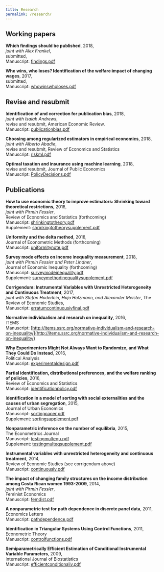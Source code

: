 ```yaml
---
title: Research
permalink: /research/
---
```


## Working papers

**Which findings should be published**, 2018,  
  *joint with Alex Frankel*,   
  submitted,  
  Manuscript: [findings.pdf](/files/papers/findings.pdf)  
  
**Who wins, who loses? Identification of the welfare impact of changing wages**, 2017,  
  submitted,  
  Manuscript: [whowinswholoses.pdf](/files/papers/whowinswholoses.pdf)



## Revise and resubmit

**Identification of and correction for publication bias**, 2018,  
  *joint with Isaiah Andrews*,  
  revise and resubmit, American Economic Review.  
  Manuscript: [publicationbias.pdf](/files/papers/PublicationBias.pdf)
  
**Choosing among regularized estimators in empirical economics**, 2018,  
  *joint with Alberto Abadie*,  
  revise and resubmit, Review of Economics and Statistics  
  Manuscript: [riskml.pdf](/files/papers/riskml.pdf)
  
**Optimal taxation and insurance using machine learning**, 2018,  
  revise and resubmit, Journal of Public Economics  
  Manuscript: [PolicyDecisions.pdf](/files/papers/PolicyDecisions.pdf)  

## Publications

**How to use economic theory to improve estimators: Shrinking toward theoretical restrictions**, 2018,  
  *joint with Pirmin Fessler*,  
  Review of Economics and Statistics (forthcoming)  
  Manuscript: [shrinkingtotheory.pdf](/files/papers/shrinkingtotheory.pdf)  
  Supplement: [shrinkingtotheorysupplement.pdf](/files/papers/shrinkingtotheorysupplement.pdf)
  
**Uniformity and the delta method**, 2018,  
  Journal of Econometric Methods (forthcoming)  
  Manuscript: [uniformitynote.pdf](/files/papers/uniformitynote.pdf)
  
**Survey mode effects on income inequality measurement**, 2018,  
  *joint with Pirmin Fessler and Peter Lindner*,  
  Journal of Economic Inequality (forthcoming)   
  Manuscript: [surveymodeinequality.pdf](/files/papers/surveymodeinequality.pdf)  
  Supplement: [surveymethodinequalitysupplement.pdf](/files/papers/surveymethodinequalitysupplement.pdf)
  
**Corrigendum: Instrumental Variables with Unrestricted Heterogeneity and Continuous Treatment**, 2017,   
  *joint with Stefan Hoderlein, Hajo Holzmann, and Alexander Meister*,
  The Review of Economic Studies,  
   Manuscript: [erratumcontinuousivfinal.pdf](/files/papers/erratumcontinuousivfinal.pdf) 
  
**Normative individualism and research on inequality**, 2016,  
  ITEMS  
  Manuscript: [http://items.ssrc.org/normative-individualism-and-research-on-inequality/](http://items.ssrc.org/normative-individualism-and-research-on-inequality/)
  
**Why Experimenters Might Not Always Want to Randomize, and What They Could Do Instead**, 2016,  
  Political Analysis  
  Manuscript: [experimentaldesign.pdf](/files/papers/experimentaldesign.pdf)
  
**Partial identification, distributional preferences, and the welfare ranking of policies**, 2016,  
  Review of Economics and Statistics  
  Manuscript: [identificationpolicy.pdf](/files/papers/identificationpolicy.pdf)  
  
**Identification in a model of sorting with social externalities and the causes of urban segregation**, 2015,  
  Journal of Urban Economics  
  Manuscript: [sortingpaper.pdf](/files/papers/sortingpaper.pdf)  
  Supplement: [sortingsupplement.pdf](/files/papers/sortingsupplement.pdf) 
  
**Nonparametric inference on the number of equilibria**, 2015,  
  The Econometrics Journal   
  Manuscript: [testingmultequ.pdf](/files/papers/testingmultequ.pdf)  
  Supplement: [testingmulteqsupplement.pdf](/files/papers/testingmulteqsupplement.pdf) 
  
**Instrumental variables with unrestricted heterogeneity and continuous treatment**, 2014,  
  Review of Economic Studies (see corrigendum above)   
  Manuscript: [continuousiv.pdf](/files/papers/continuousiv.pdf)  
  
**The impact of changing family structures on the income distribution among Costa Rican women 1993-2009**, 2014,  
  *joint with Pirmin Fessler*,  
  Feminist Economics  
  Manuscript: [femdist.pdf](/files/papers/femdist.pdf)  
  
**A nonparametric test for path dependence in discrete panel data**, 2011,  
  Economics Letters   
  Manuscript: [pathdependence.pdf](/files/papers/pathdependence.pdf) 
  
**Identification in Triangular Systems Using Control Functions**, 2011,  
  Econometric Theory   
  Manuscript: [controlfunctions.pdf](/files/papers/controlfunctions.pdf)  
  
**Semiparametrically Efficient Estimation of Conditional Instrumental Variable Parameters**, 2009,  
  International Journal of Biostatistics   
  Manuscript: [efficientconditionaliv.pdf](/files/papers/efficientconditionaliv.pdf)    



 
 